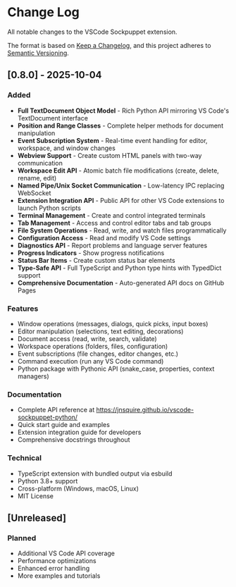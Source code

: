 # Change Log

All notable changes to the VSCode Sockpuppet extension.

The format is based on [Keep a Changelog](https://keepachangelog.com/en/1.0.0/),
and this project adheres to [Semantic Versioning](https://semver.org/spec/v2.0.0.html).

## [0.8.0] - 2025-10-04

### Added
- **Full TextDocument Object Model** - Rich Python API mirroring VS Code's TextDocument interface
- **Position and Range Classes** - Complete helper methods for document manipulation
- **Event Subscription System** - Real-time event handling for editor, workspace, and window changes
- **Webview Support** - Create custom HTML panels with two-way communication
- **Workspace Edit API** - Atomic batch file modifications (create, delete, rename, edit)
- **Named Pipe/Unix Socket Communication** - Low-latency IPC replacing WebSocket
- **Extension Integration API** - Public API for other VS Code extensions to launch Python scripts
- **Terminal Management** - Create and control integrated terminals
- **Tab Management** - Access and control editor tabs and tab groups
- **File System Operations** - Read, write, and watch files programmatically
- **Configuration Access** - Read and modify VS Code settings
- **Diagnostics API** - Report problems and language server features
- **Progress Indicators** - Show progress notifications
- **Status Bar Items** - Create custom status bar elements
- **Type-Safe API** - Full TypeScript and Python type hints with TypedDict support
- **Comprehensive Documentation** - Auto-generated API docs on GitHub Pages

### Features
- Window operations (messages, dialogs, quick picks, input boxes)
- Editor manipulation (selections, text editing, decorations)
- Document access (read, write, search, validate)
- Workspace operations (folders, files, configuration)
- Event subscriptions (file changes, editor changes, etc.)
- Command execution (run any VS Code command)
- Python package with Pythonic API (snake_case, properties, context managers)

### Documentation
- Complete API reference at https://jnsquire.github.io/vscode-sockpuppet-python/
- Quick start guide and examples
- Extension integration guide for developers
- Comprehensive docstrings throughout

### Technical
- TypeScript extension with bundled output via esbuild
- Python 3.8+ support
- Cross-platform (Windows, macOS, Linux)
- MIT License

## [Unreleased]

### Planned
- Additional VS Code API coverage
- Performance optimizations
- Enhanced error handling
- More examples and tutorials